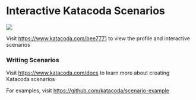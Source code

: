 # Interactive Katacoda Scenarios

[![](http://shields.katacoda.com/katacoda/bee7771/count.svg)](https://www.katacoda.com/bee7771 "Get your profile on Katacoda.com")

Visit https://www.katacoda.com/bee7771 to view the profile and interactive scenarios

### Writing Scenarios
Visit https://www.katacoda.com/docs to learn more about creating Katacoda scenarios

For examples, visit https://github.com/katacoda/scenario-example
